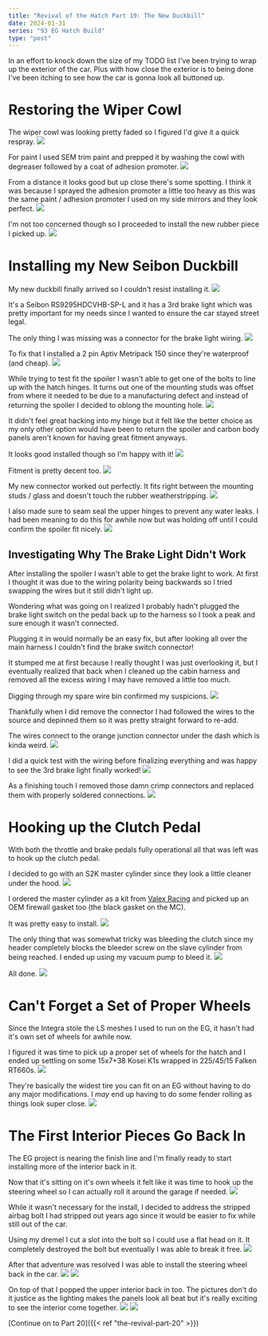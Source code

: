 ```yaml
---
title: "Revival of the Hatch Part 19: The New Duckbill"
date: 2024-01-31
series: "93 EG Hatch Build"
type: "post"
---
```


In an effort to knock down the size of my TODO list I've been trying to wrap up the exterior of the car. Plus with how close the exterior is to being done I've been itching to see how the car is gonna look all buttoned up.

# Restoring the Wiper Cowl

The wiper cowl was looking pretty faded so I figured I'd give it a quick respray.
![](./images/1.jpg)

For paint I used SEM trim paint and prepped it by washing the cowl with degreaser followed by a coat of adhesion promoter.
![](./images/2.jpg)

From a distance it looks good but up close there's some spotting. I think it was because I sprayed the adhesion promoter a little too heavy as this was the same paint / adhesion promoter I used on my side mirrors and they look perfect.
![](./images/3.jpg)

I'm not too concerned though so I proceeded to install the new rubber piece I picked up.
![](./images/4.jpg)

# Installing my New Seibon Duckbill

My new duckbill finally arrived so I couldn't resist installing it.
![](./images/12.jpg)

It's a Seibon RS9295HDCVHB-SP-L and it has a 3rd brake light which was pretty important for my needs since I wanted to ensure the car stayed street legal.

The only thing I was missing was a connector for the brake light wiring.
![](./images/10.jpg)

To fix that I installed a 2 pin Aptiv Metripack 150 since they're waterproof (and cheap).
![](./images/11.jpg)

While trying to test fit the spoiler I wasn't able to get one of the bolts to line up with the hatch hinges. It turns out one of the mounting studs was offset from where it needed to be due to a manufacturing defect and instead of returning the spoiler I decided to oblong the mounting hole.
![](./images/13.jpg)

It didn't feel great hacking into my hinge but it felt like the better choice as my only other option would have been to return the spoiler and carbon body panels aren't known for having great fitment anyways.

It looks good installed though so I'm happy with it!
![](./images/14.jpg)

Fitment is pretty decent too.
![](./images/15.jpg)

My new connector worked out perfectly. It fits right between the mounting studs / glass and doesn't touch the rubber weatherstripping.
![](./images/16.jpg)

I also made sure to seam seal the upper hinges to prevent any water leaks. I had been meaning to do this for awhile now but was holding off until I could confirm the spoiler fit nicely.
![](./images/17.jpg)

## Investigating Why The Brake Light Didn't Work

After installing the spoiler I wasn't able to get the brake light to work. At first I thought it was due to the wiring polarity being backwards so I tried swapping the wires but it still didn't light up.

Wondering what was going on I realized I probably hadn't plugged the brake light switch on the pedal back up to the harness so I took a peak and sure enough it wasn't connected.

Plugging it in would normally be an easy fix, but after looking all over the main harness I couldn't find the brake switch connector!

It stumped me at first because I really thought I was just overlooking it, but I eventually realized that back when I cleaned up the cabin harness and removed all the excess wiring I may have removed a little too much.

Digging through my spare wire bin confirmed my suspicions.
![](./images/18.jpg)

Thankfully when I did remove the connector I had followed the wires to the source and depinned them so it was pretty straight forward to re-add.

The wires connect to the orange junction connector under the dash which is kinda weird.
![](./images/19.jpg)

I did a quick test with the wiring before finalizing everything and was happy to see the 3rd brake light finally worked!
![](./images/20.jpg)

As a finishing touch I removed those damn crimp connectors and replaced them with properly soldered connections.
![](./images/21.jpg)

# Hooking up the Clutch Pedal

With both the throttle and brake pedals fully operational all that was left was to hook up the clutch pedal.

I decided to go with an S2K master cylinder since they look a little cleaner under the hood.
![](./images/5.jpg)

I ordered the master cylinder as a kit from [Valex Racing](https://valexracing.com/products/copy-of-bolt-in-s2000-clutch-master-cylinder-slave-clutch-line-for-92-00-honda-civic) and picked up an OEM firewall gasket too (the black gasket on the MC).

It was pretty easy to install.
![](./images/6.jpg)

The only thing that was somewhat tricky was bleeding the clutch since my header completely blocks the bleeder screw on the slave cylinder from being reached. I ended up using my vacuum pump to bleed it.
![](./images/7.jpg)

All done.
![](./images/8.jpg)

# Can't Forget a Set of Proper Wheels

Since the Integra stole the LS meshes I used to run on the EG, it hasn't had it's own set of wheels for awhile now.

I figured it was time to pick up a proper set of wheels for the hatch and I ended up settling on some 15x7+38 Kosei K1s wrapped in 225/45/15 Falken RT660s.
![](./images/22.jpg)

They're basically the widest tire you can fit on an EG without having to do any major modifications. I _may_ end up having to do some fender rolling as things look super close.
![](./images/23.jpg)

# The First Interior Pieces Go Back In

The EG project is nearing the finish line and I'm finally ready to start installing more of the interior back in it.

Now that it's sitting on it's own wheels it felt like it was time to hook up the steering wheel so I can actually roll it around the garage if needed.
![](./images/24.jpg)

While it wasn't necessary for the install, I decided to address the stripped airbag bolt I had stripped out years ago since it would be easier to fix while still out of the car.

Using my dremel I cut a slot into the bolt so I could use a flat head on it. It completely destroyed the bolt but eventually I was able to break it free.
![](./images/25.jpg)

After that adventure was resolved I was able to install the steering wheel back in the car.
![](./images/26.jpg)
![](./images/27.jpg)

On top of that I popped the upper interior back in too. The pictures don't do it justice as the lighting makes the panels look all beat but it's really exciting to see the interior come together.
![](./images/28.jpg)
![](./images/29.jpg)

[Continue on to Part 20]({{< ref "the-revival-part-20" >}})
